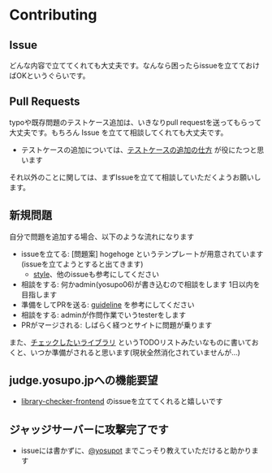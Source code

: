 # Contributing

## Issue

どんな内容で立ててくれても大丈夫です。なんなら困ったらissueを立てておけばOKというぐらいです。

## Pull Requests

typoや既存問題のテストケース追加は、いきなりpull requestを送ってもらって大丈夫です。もちろん Issue を立てて相談してくれても大丈夫です。

- テストケースの追加については、[テストケースの追加の仕方](generator.md) が役にたつと思います

それ以外のことに関しては、まずIssueを立てて相談していただくようお願いします。

## 新規問題


自分で問題を追加する場合、以下のような流れになります

- issueを立てる: \[問題案\] hogehoge というテンプレートが用意されています(issueを立てようとすると出てきます)
  - [style](style.md)、他のissueも参考にしてください
- 相談をする: 何かadmin(yosupo06)が書き込むので相談をします 1日以内を目指します
- 準備をしてPRを送る: [guideline](guideline.md) を参考にしてください
- 相談をする: adminが作問作業でいうtesterをします
- PRがマージされる: しばらく経つとサイトに問題が乗ります

また、[チェックしたいライブラリ](https://github.com/yosupo06/library-checker-problems/issues/3) というTODOリストみたいなものに書いておくと、いつか準備がされると思います(現状全然消化されていませんが…)

## judge.yosupo.jpへの機能要望

- [library-checker-frontend](https://github.com/yosupo06/library-checker-frontend) のissueを立ててくれると嬉しいです

## ジャッジサーバーに攻撃完了です

- issueには書かずに、[@yosupot](https://twitter.com/yosupot) までこっそり教えていただけると助かります
